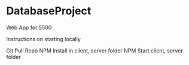 # DatabaseProject
Web App for 5500

Instructions on starting locally

Git Pull Repo
NPM Install in client, server folder
NPM Start client, server folder
